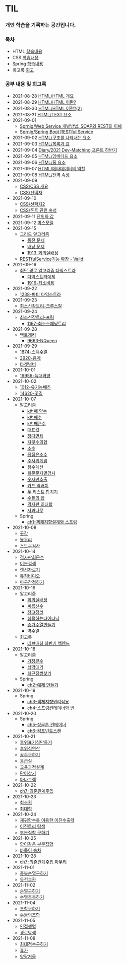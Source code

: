 # TIL
### 개인 학습을 기록하는 공간입니다.

### 목차

- HTML [학습내용](./html)
- CSS [학습내용](./css)
- Spring [학습내용](./spring) 
- 회고록 [회고](./diary)

### 공부 내용 및 회고록 

- 2021-08-28 [HTML/HTML 개요](./html/Section0-HTML개요/20210828-HTML개요.md)
- 2021-08-29 [HTML/HTML 이란?](./html/Section1-HTML/20210829-HTML.md)
- 2021-08-30 [HTML/HTML 이란?(2)](./html/Section1-HTML/20210830-HTML(2).md)
- 2021-08-31 [HTML/TEXT 요소](./html/Section2-TEXT요소/20210831-TEXT요소.md)
- 2021-09-01 
  - [Sprnig/Web Service 개발방법, SOAP와 REST의 이해](./spring-boot-RESTful/Section0-WebServiceANDWebApplication/WebService개발방법SOAP과REST의이해.md)
  - [Sprnig/Spring Boot RESTful Service](./spring-boot-RESTful/Section1-SpringBoot로개발하는RESTfulService/SpringBoot-RESTfulService.md.md)
- 2021-09-02 [HTML/구조를 나타내는 요소](./html/Section3-구조를나타내는요소/20210902-구조를나타내는요소.md)
- 2021-09-03 [HTML/목록과 표](./html/Section4-목록과표/20210903-목록과표.md)
- 2021-09-04 [Diary/2021 Dev-Matching 프론트 하반기](./diary/20210904DevMatching하반기.md)
- 2021-09-05 [HTML/임베디드 요소](./html/Section5-임베디드요소/20210905-임베디드요소.md)
- 2021-09-06 [HTML/폼 요소](./html/Section6-폼요소/20210906-폼요소.md)
- 2021-09-07 [HTML/메타데이터의 역할](./html/Section7-메타데이터의역할/20210907-메타데이터.md)
- 2021-09-08 [HTML/전역 속성](./html/Section8-전역속성/20210908-전역속성.md)
- 2021-09-09 
  - [CSS/CSS 개요](./css/Section0-CSS개요/20210909-CSS개요.md)
  - [CSS/선택자](./css/Section1-선택자/20210909-선택자.md) 
- 2021-09-10 
  - [CSS/선택자2](./css/Section1-선택자/20210909-선택자.md)
  - [CSS/폰트 관련 속성](./css/Section2-폰트관련속성/20210910-폰트관련속성.md)
- 2021-09-11 [단위와 값](./css/Section3-단위와값/20210911-단위와값.md)
- 2021-09-12 [박스모델](./css/Section4-박스모델/20210912-박스모델.md)
- 2021-09-15 
  - [그리드 알고리즘](./algorithm/Greedy/탐욕알고리즘.md)
    - [동전 문제](./algorithm/Greedy/problems/동전문제.py)
    - [배낭 문제](./algorithm/Greedy/problems/배낭문제.py)
    - [1913-회의실배정](./algorithm/Greedy/problems/1913-회의실배정.py)
  - [RESTfulService기능 확장 - Valid](./spring-boot-RESTful/Section3-RESTfulService기능확장/RESTfulService기능확장.md)
- 2021-09-16 
  - [최단 경로 알고리즘 다익스트라](./algorithm/최단경로/최단경로알고리즘.md)
    - [다익스트라예제](./algorithm/최단경로/다익스트라예제.py)
    - [1916-최소비용](./algorithm/최단경로/problems/1916-최소비용.py)
- 2021-09-22
  - [1238-파티 다익스트라](./algorithm/최단경로/problems/1238-파티.py)
- 2021-09-23
  - [최소신장트리-크루스칼](./algorithm/최소신장트리/최소신장트리.md)
- 2021-09-24
  - [최소신장트리-프림](./algorithm/최소신장트리/최소신장트리.md)
    - [1197-최소스패닝트리](./algorithm/최소신장트리/problems/1197-최소스패닝트리.py)
- 2021-09-28
  - [백트래킹](./algorithm/백트래킹/백트래킹.md)
    - [9663-NQueen](./algorithm/백트래킹/problems/9663-NQueen.py)
- 2021-09-29
  - [1874-스택수열](./algorithm/problems/1874-스택수열.py)
  - [2920-음계](./algorithm/problems/2920-음계.py)
  - [타겟넘버](./algorithm/problems/타겟넘버.py)
- 2021-10-01
  - [16956-늑대와양](./algorithm/problems/16956-늑대와양.py)
- 2021-10-02
  - [1012-유기농배추](./algorithm/problems/1012-유기농배추.py)
  - [14620-꽃길](./algorithm/problems/14620-꽃길.py)
- 2021-10-07
  - 알고리즘
    - [k번째 약수](./algorithm/코딩구현력기르기/k번째약수.py)
    - [k번째수](./algorithm/코딩구현력기르기/k번째수.py)
    - [k번째큰수](./algorithm/코딩구현력기르기/k번째큰수.py)
    - [대표값](./algorithm/코딩구현력기르기/대표값.py)
    - [정다면체](./algorithm/코딩구현력기르기/정다면체.py)
    - [자릿수의합](./algorithm/코딩구현력기르기/자릿수의합.py)
    - [소수](./algorithm/코딩구현력기르기/소수.py)
    - [뒤집은소수](./algorithm/코딩구현력기르기/뒤집은소수.py)
    - [주사위게임](./algorithm/코딩구현력기르기/주사위게임.py)
    - [점수계산](./algorithm/코딩구현력기르기/점수계산.py)
    - [회문문자열검사](./algorithm/탐색시뮬레이션(string,1차원,2차원)/회문문자열검사.py)
    - [숫자만추출](./algorithm/탐색시뮬레이션(string,1차원,2차원)/숫자만추출.py)
    - [카드 역배치](./algorithm/탐색시뮬레이션(string,1차원,2차원)/카드역배치.py)
    - [두 리스트 합치기](./algorithm/탐색시뮬레이션(string,1차원,2차원)/두리스트합치기.py)
    - [수들의 합](./algorithm/탐색시뮬레이션(string,1차원,2차원)/수들의합.py)
    - [격자판 최대합](./algorithm/탐색시뮬레이션(string,1차원,2차원)/격자판최대합.py)
    - [사과나무](./algorithm/탐색시뮬레이션(string,1차원,2차원)/사과나무.py)
  - Spring
    - [ch1-객체지향설계와 스프링](./spring/spring-basic/ch1-객체지향설계와스프링)
- 2021-10-08
  - [곳감](./algorithm/탐색시뮬레이션(string,1차원,2차원)/곳감.py)
  - [봉우리](./algorithm/탐색시뮬레이션(string,1차원,2차원)/봉우리.py)
  - [스토쿠검사](./algorithm/탐색시뮬레이션(string,1차원,2차원)/스토쿠검사.py)
- 2021-10-14
  - [격자판회문수](./algorithm/탐색시뮬레이션(string,1차원,2차원)/격자판회문수.py)
  - [이분검색](./algorithm/이분탐색/이분검색.py)
  - [랜선자르기](./algorithm/이분탐색/랜선자르기.py)
  - [뮤직비디오](./algorithm/이분탐색/뮤직비디오.py)
  - [마구간정하기](./algorithm/이분탐색/마구간정하기.py)
- 2021-10-16
  - 알고리즘
    - [회의실배정](./algorithm/Greedy/problems/회의실배정.py)
    - [씨름선수](./algorithm/Greedy/problems/씨름선수.py)
    - [창고정리](./algorithm/Greedy/problems/창고정리.py)
    - [침몰하는타이타닉](./algorithm/Greedy/problems/침몰하는타이타닉.py)
    - [증가수열만들기](./algorithm/Greedy/problems/증가수열만들기.py)
    - [역수열](./algorithm/Greedy/problems/역수열.py)
  - 회고록
    - [데브매칭 하반기 백엔드](./diary/20211016DevMatching하반기(백엔드).md)
- 2021-10-18
  - 알고리즘
    - [가장큰수](./algorithm/자료구조(스택큐해쉬힙)/가장큰수.py)
    - [쇠막대기](./algorithm/자료구조(스택큐해쉬힙)/쇠막대기.py)
    - [최근점쌍찾기](./algorithm/이분탐색/최근점쌍찾기.py)
  - Spring
    - [ch2-예제 만들기](./spring/spring-basic/ch2-스프링핵심원리이해1-예제만들기)
- 2021-10-19
  - Spring
    - [ch3-객체지향원리적용](./spring/spring-basic/ch3-객체지향원리적용/)
    - [ch4-스프링컨테이너와 빈](./spring-basic/ch4-스프링컨테이너와빈/)
- 2021-10-20
  - Spring
    - [ch5-싱글톤 컨테이너](./spring/spring-basic/ch5-싱글톤컨테이너/)
    - [ch6-컴포넌트스캔](./spring/spring-basic/ch6-컴포넌트스캔)
- 2021-10-21  
  - [후위표기식만들기](./algorithm/자료구조(스택큐해쉬힙)/후위표기식만들기.py)
  - [후위식연산](./algorithm/자료구조(스택큐해쉬힙)/후위식연산.py)
  - [공주구하기](./algorithm/자료구조(스택큐해쉬힙)/공주구하기.py)
  - [응급실](./algorithm/자료구조(스택큐해쉬힙)/응급실.py)
  - [교육과정설계](./algorithm/자료구조(스택큐해쉬힙)/교육과정설계.py)
  - [단어찾기](./algorithm/자료구조(스택큐해쉬힙)/단어찾기.py)
  - [아나그램](./algorithm/자료구조(스택큐해쉬힙)/아나그램.py)
- 2021-10-22
  - [ch7-의존관계주입](./spring/spring-basic/ch7-의존관계주입)
- 2021-10-23
  - [최소횝](./algorithm/자료구조(스택큐해쉬힙)/최소힙.py)
  - [최대힙](./algorithm/자료구조(스택큐해쉬힙)/최대힙.py)
- 2021-10-24
  - [재귀함수를 이용한 이진수출력](./algorithm/완전탐색DFS기초/재귀함수를이용한이진수출력.py)
  - [이진트리 탐색](./algorithm/완전탐색DFS기초/이진트리탐색.py)
  - [부분집합 구하기](./algorithm/완전탐색DFS기초/부분집합구하기.py)
- 2021-10-25
  - [합이같은 부분집합](./algorithm/완전탐색DFS기초/합이같은부분집합.py)
  - [바둑이 승차](./algorithm/완전탐색DFS기초/바둑이승차.py)
- 2021-10-28
  - [ch7-의존관계주입 마무리](./spring/spring-basic/ch7-의존관계주입)
- 2021-11-01
  - [중복순열구하기](./algorithm/완전탐색DFS기초/중복순열구하기.py)
  - [동전교환](./algorithm/완전탐색DFS기초/동전교환.py)
- 2021-11-02
  - [순열구하기](./algorithm/완전탐색DFS기초/순열구하기.py)
  - [수열추측하기](./algorithm/완전탐색DFS기초/수열추측하기.py)
- 2021-11-04
  - [조합구하기](./algorithm/완전탐색DFS기초/조합구하기.py)
  - [수들의조합](./algorithm/완전탐색DFS기초/수들의조합.py)
- 2021-11-05
  - [인접행렬](./algorithm/완전탐색DFS기초/인접행렬.py)
  - [경로탐색](./algorithm/완전탐색DFS기초/경로탐색.py)
- 2021-11-08
  - [최대점수구하기](./algorithm/깊이넓이우선탐색/최대점수구하기.py)
  - [휴가](./algorithm/깊이넓이우선탐색/휴가.py)
  - [양팔저울](./algorithm/깊이넓이우선탐색/양팔저울.py)